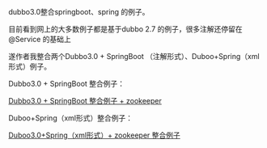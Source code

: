 dubbo3.0整合springboot、spring 的例子。

目前看到网上的大多数例子都是基于dubbo 2.7 的例子，很多注解还停留在 @Service 的基础上

遂作者我整合两个Dubbo3.0 + SpringBoot （注解形式）、Duboo+Spring（xml形式）例子。

Dubbo3.0 + SpringBoot 整合例子：

 [Dubbo3.0 + SpringBoot 整合例子 + zookeeper](dubbo-samples-xml\README.md) 

Duboo+Spring（xml形式）整合例子：

 [Duboo3.0+Spring（xml形式）+ zookeeper 整合例子](dubbo-samples-springcloud\README.md) 




